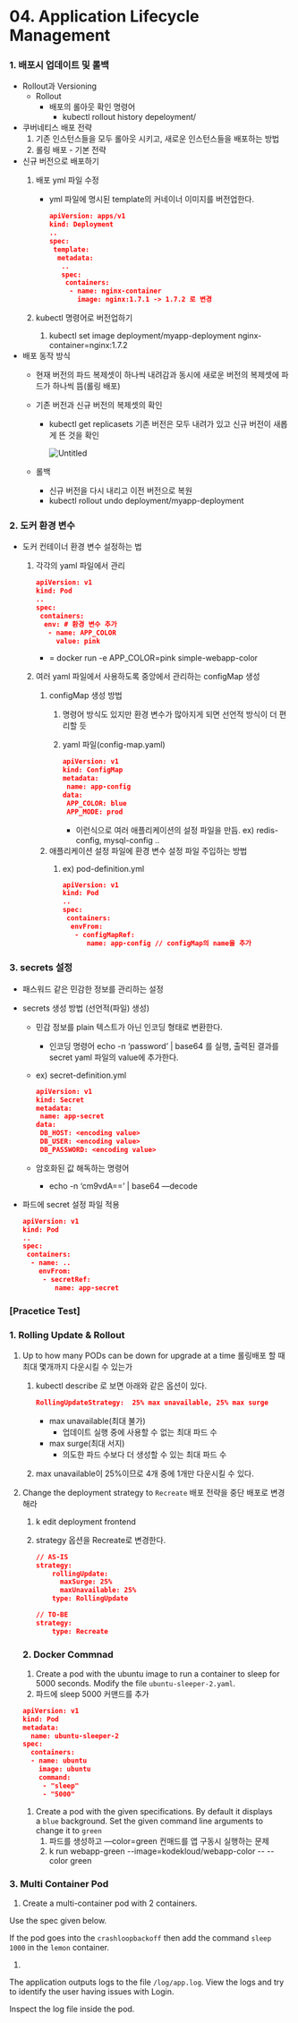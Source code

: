 # 04. Application Lifecycle Management

### 1. 배포시 업데이트 및 롤백

- Rollout과 Versioning
    - Rollout
        - 배포의 롤아웃 확인 명령어
            - kubectl rollout history depeloyment/<deploy name>
- 쿠버네티스 배포 전략
    1. 기존 인스턴스들을 모두 롤아웃 시키고, 새로운 인스턴스들을 배포하는 방법
    2. 롤링 배포 - 기본 전략
- 신규 버전으로 배포하기
    1. 배포 yml 파일 수정
        - yml 파일에 명시된 template의 커네이너 이미지를 버전업한다.
            
            ```json
            apiVersion: apps/v1
            kind: Deployment
            ..
            spec:
             template:
              metadata:
               ..
               spec:
                containers:
                 - name: nginx-container
                   image: nginx:1.7.1 -> 1.7.2 로 변경 
            ```
            
    2. kubectl 명령어로 버전업하기
        1. kubectl set image deployment/myapp-deployment nginx-container=nginx:1.7.2
- 배포 동작 방식
    - 현재 버전의 파드 복제셋이 하나씩 내려감과 동시에 새로운 버전의 복제셋에 파드가 하나씩 뜸(롤링 배포)
    - 기존 버전과 신규 버전의 복제셋의 확인
        - kubectl get replicasets
        기존 버전은 모두 내려가 있고 신규 버전이 새롭게 뜬 것을 확인
            
            ![Untitled](https://prod-files-secure.s3.us-west-2.amazonaws.com/2356c823-06cb-4e16-be3a-7eaa83f4a147/e72e6e60-a1f2-4768-a452-3e035c83901a/Untitled.png)
            
    - 롤백
        - 신규 버전을 다시 내리고 이전 버전으로 복원
        - kubectl rollout undo deployment/myapp-deployment

### 2. 도커 환경 변수

- 도커 컨테이너 환경 변수 설정하는 법
    1. 각각의 yaml 파일에서 관리
        
        ```json
        apiVersion: v1
        kind: Pod
        ..
        spec:
         containers:
          env: # 환경 변수 추가
           - name: APP_COLOR
             value: pink
        ```
        
        - = docker run -e APP_COLOR=pink simple-webapp-color
    2. 여러 yaml 파일에서 사용하도록 중앙에서 관리하는 configMap 생성
        1. configMap 생성 방법
            1. 명령어 방식도 있지만 환경 변수가 많아지게 되면 선언적 방식이 더 편리할 듯
            2. yaml 파일(config-map.yaml)
                
                ```json
                apiVersion: v1
                kind: ConfigMap
                metadata:
                 name: app-config
                data:
                 APP_COLOR: blue
                 APP_MODE: prod
                ```
                
                - 이런식으로 여러 애플리케이션의 설정 파일을 만듬. ex) redis-config, mysql-config ..
        2. 애플리케이션 설정 파일에 환경 변수 설정 파일 주입하는 방법
            1. ex) pod-definition.yml
                
                ```json
                apiVersion: v1
                kind: Pod
                ..
                spec:
                 containers:
                  envFrom:
                   - configMapRef:
                      name: app-config // configMap의 name을 추가
                ```
                

### 3. secrets 설정

- 패스워드 같은 민감한 정보를 관리하는 설정
- secrets 생성 방법 (선언적(파일) 생성)
    - 민감 정보를 plain 텍스트가 아닌 인코딩 형태로 변환한다.
        - 인코딩 명령어 echo -n ‘password’ | base64 를 실행, 출력된 결과를 secret yaml 파일의 value에 추가한다.
    - ex) secret-definition.yml
        
        ```json
        apiVersion: v1
        kind: Secret 
        metadata:
         name: app-secret
        data:
         DB_HOST: <encoding value>
         DB_USER: <encoding value>
         DB_PASSWORD: <encoding value>
        ```
        
    - 암호화된 값 해독하는 명령어
        - echo -n ‘cm9vdA==’ | base64 —decode
- 파드에 secret 설정 파일 적용
    
    ```json
    apiVersion: v1
    kind: Pod
    ..
    spec:
     containers:
      - name: ..
        envFrom:
         - secretRef:
            name: app-secret
    ```
    

### [Pracetice Test]

### 1. Rolling Update & Rollout

1. Up to how many PODs can be down for upgrade at a time
롤링배포 할 때 최대 몇개까지 다운시킬 수 있는가
    1. kubectl describe 로 보면 아래와 같은 옵션이 있다. 
        
        ```json
        RollingUpdateStrategy:  25% max unavailable, 25% max surge
        ```
        
        - max unavailable(최대 불가)
            - 업데이트 실행 중에 사용할 수 없는 최대 파드 수
        - max surge(최대 서지)
            - 의도한 파드 수보다 더 생성할 수 있는 최대 파드 수
    2. max unavailable이 25%이므로 4개 중에 1개만 다운시킬 수 있다. 
2. Change the deployment strategy to `Recreate`
배포 전략을 중단 배포로 변경해라
    1. k edit deployment frontend
    2. strategy 옵션을 Recreate로 변경한다.
        
        ```json
        // AS-IS
        strategy:
            rollingUpdate:
              maxSurge: 25%
              maxUnavailable: 25%
            type: RollingUpdate
        
        // TO-BE
        strategy:
            type: Recreate
        ```
        
    
    ### 2. Docker Commnad
    
    1. Create a pod with the ubuntu image to run a container to sleep for 5000 seconds. Modify the file `ubuntu-sleeper-2.yaml`.
    2. 파드에 sleep 5000 커맨드를 추가
    
    ```json
    apiVersion: v1
    kind: Pod 
    metadata:
      name: ubuntu-sleeper-2
    spec:
      containers:
      - name: ubuntu
        image: ubuntu
        command:
         - "sleep"
         - "5000"
    ```
    
    1. Create a pod with the given specifications. By default it displays a `blue` background. Set the given command line arguments to change it to `green`
        1. 파드를 생성하고 —color=green 컨매드를 앱 구동시 실행하는 문제
        2. k run webapp-green --image=kodekloud/webapp-color -- --color green

### 3. Multi Container Pod

1. Create a multi-container pod with 2 containers.

Use the spec given below.

If the pod goes into the `crashloopbackoff` then add the command `sleep 1000` in the `lemon` container.

1. 

The application outputs logs to the file `/log/app.log`. View the logs and try to identify the user having issues with Login.

Inspect the log file inside the pod.